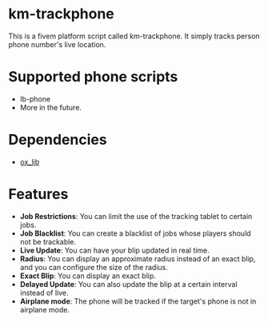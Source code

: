 # km-trackphone

This is a fivem platform script called km-trackphone. It simply tracks person phone number's live location.

# Supported phone scripts
- lb-phone
- More in the future.

# Dependencies
- [ox_lib](https://github.com/overextended/ox_lib)

# Features

- **Job Restrictions**: You can limit the use of the tracking tablet to certain jobs.
- **Job Blacklist**: You can create a blacklist of jobs whose players should not be trackable.
- **Live Update**: You can have your blip updated in real time.
- **Radius**: You can display an approximate radius instead of an exact blip, and you can configure the size of the radius.
- **Exact Blip**: You can display an exact blip.
- **Delayed Update**: You can also update the blip at a certain interval instead of live.
- **Airplane mode**: The phone will be tracked if the target's phone is not in airplane mode.
